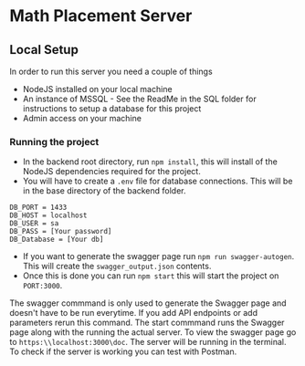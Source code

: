 # Math Placement Server
## Local Setup 
In order to run this server you need a couple of things 
- NodeJS installed on your local machine
- An instance of MSSQL - See the ReadMe in the SQL folder for instructions to setup a database for this project
- Admin access on your machine

### Running the project
- In the backend root directory, run ```npm install```, this will install of the NodeJS dependencies required for the project.
- You will have to create a ```.env``` file for database connections. This will be in the base directory of the backend folder. 
```
DB_PORT = 1433
DB_HOST = localhost
DB_USER = sa
DB_PASS = [Your password]
DB_Database = [Your db]
```
- If you want to generate the swagger page run ```npm run swagger-autogen```. This will create the ```swagger_output.json``` contents.
- Once this is done you can run ```npm start``` this will start the project on ```PORT:3000```. 

The swagger commmand is only used to generate the Swagger page and doesn't have to be run everytime. If you add API endpoints or add parameters rerun this command. The start commmand runs the Swagger page along with the running the actual server. To view the swagger page go to ```https:\\localhost:3000\doc```. The server will be running in the terminal. To check if the server is working you can test with Postman.
